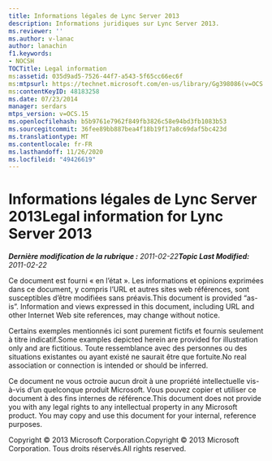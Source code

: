 ```yaml
---
title: Informations légales de Lync Server 2013
description: Informations juridiques sur Lync Server 2013.
ms.reviewer: ''
ms.author: v-lanac
author: lanachin
f1.keywords:
- NOCSH
TOCTitle: Legal information
ms:assetid: 035d9ad5-7526-44f7-a543-5f65cc66ec6f
ms:mtpsurl: https://technet.microsoft.com/en-us/library/Gg398086(v=OCS.15)
ms:contentKeyID: 48183258
ms.date: 07/23/2014
manager: serdars
mtps_version: v=OCS.15
ms.openlocfilehash: b5b9761e7962f849fb3826c58e94bd3fb1083b53
ms.sourcegitcommit: 36fee89bb887bea4f18b19f17a8c69daf5bc423d
ms.translationtype: MT
ms.contentlocale: fr-FR
ms.lasthandoff: 11/26/2020
ms.locfileid: "49426619"
---
```

# <a name="legal-information-for-lync-server-2013"></a><span data-ttu-id="0fb1f-103">Informations légales de Lync Server 2013</span><span class="sxs-lookup"><span data-stu-id="0fb1f-103">Legal information for Lync Server 2013</span></span>

<div data-xmlns="http://www.w3.org/1999/xhtml">

<div class="topic" data-xmlns="http://www.w3.org/1999/xhtml" data-msxsl="urn:schemas-microsoft-com:xslt" data-cs="https://msdn.microsoft.com/">

<div data-asp="https://msdn2.microsoft.com/asp">



</div>

<div id="mainSection">

<div id="mainBody"><span data-ttu-id="0fb1f-104">

<span> </span></span><span class="sxs-lookup"><span data-stu-id="0fb1f-104">

<span> </span></span></span>

<span data-ttu-id="0fb1f-105">_**Dernière modification de la rubrique :** 2011-02-22_</span><span class="sxs-lookup"><span data-stu-id="0fb1f-105">_**Topic Last Modified:** 2011-02-22_</span></span>

<span data-ttu-id="0fb1f-p101">Ce document est fourni « en l’état ». Les informations et opinions exprimées dans ce document, y compris l’URL et autres sites web références, sont susceptibles d’être modifiées sans préavis.</span><span class="sxs-lookup"><span data-stu-id="0fb1f-p101">This document is provided “as-is”. Information and views expressed in this document, including URL and other Internet Web site references, may change without notice.</span></span>

<span data-ttu-id="0fb1f-108">Certains exemples mentionnés ici sont purement fictifs et fournis seulement à titre indicatif.</span><span class="sxs-lookup"><span data-stu-id="0fb1f-108">Some examples depicted herein are provided for illustration only and are fictitious.</span></span> <span data-ttu-id="0fb1f-109">Toute ressemblance avec des personnes ou des situations existantes ou ayant existé ne saurait être que fortuite.</span><span class="sxs-lookup"><span data-stu-id="0fb1f-109">No real association or connection is intended or should be inferred.</span></span>

<span data-ttu-id="0fb1f-p103">Ce document ne vous octroie aucun droit à une propriété intellectuelle vis-à-vis d’un quelconque produit Microsoft. Vous pouvez copier et utiliser ce document à des fins internes de référence.</span><span class="sxs-lookup"><span data-stu-id="0fb1f-p103">This document does not provide you with any legal rights to any intellectual property in any Microsoft product. You may copy and use this document for your internal, reference purposes.</span></span>

<span data-ttu-id="0fb1f-112">Copyright © 2013 Microsoft Corporation.</span><span class="sxs-lookup"><span data-stu-id="0fb1f-112">Copyright © 2013 Microsoft Corporation.</span></span> <span data-ttu-id="0fb1f-113">Tous droits réservés.</span><span class="sxs-lookup"><span data-stu-id="0fb1f-113">All rights reserved.</span></span>

<span data-ttu-id="0fb1f-114"></div>

<span> </span>

</div>

</div>

</span><span class="sxs-lookup"><span data-stu-id="0fb1f-114"></div>

<span> </span>

</div>

</div>

</span></span></div>

